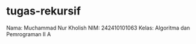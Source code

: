 # tugas-rekursif
Nama: Muchammad Nur Kholish
NIM: 242410101063
Kelas: Algoritma dan Pemrograman II A
